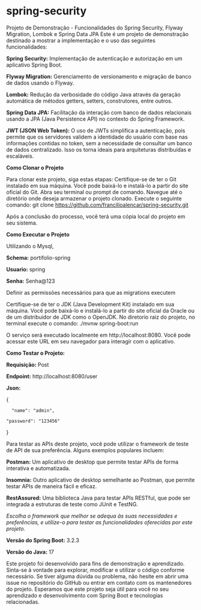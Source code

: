 # spring-security

Projeto de Demonstração - Funcionalidades do Spring Security, Flyway Migration, Lombok e Spring Data JPA
Este é um projeto de demonstração destinado a mostrar a implementação e o uso das seguintes funcionalidades:

**Spring Security:** Implementação de autenticação e autorização em um aplicativo Spring Boot.

**Flyway Migration:** Gerenciamento de versionamento e migração de banco de dados usando o Flyway.

**Lombok:** Redução da verbosidade do código Java através da geração automática de métodos getters, setters, construtores, entre outros.

**Spring Data JPA:** Facilitação da interação com banco de dados relacionais usando a JPA (Java Persistence API) no contexto do Spring Framework.

**JWT (JSON Web Token):** O uso de JWTs simplifica a autenticação, pois permite que os servidores validem a identidade do usuário com base nas informações contidas no token, sem a necessidade de consultar um banco de dados centralizado. Isso os torna ideais para arquiteturas distribuídas e escaláveis.

**Como Clonar o Projeto**

Para clonar este projeto, siga estas etapas:
Certifique-se de ter o Git instalado em sua máquina. Você pode baixá-lo e instalá-lo a partir do site oficial do Git.
Abra seu terminal ou prompt de comando.
Navegue até o diretório onde deseja armazenar o projeto clonado.
Execute o seguinte comando:
 git clone https://github.com/francilioalencar/spring-security.git 

Após a conclusão do processo, você terá uma cópia local do projeto em seu sistema.

**Como Executar o Projeto**

Utilizando o Mysql, 

**Schema:** portifolio-spring

**Usuario:** spring

**Senha:** Senha@123

Definir as permissões necessários para que as migrations executem

Certifique-se de ter o JDK (Java Development Kit) instalado em sua máquina. Você pode baixá-lo e instalá-lo a partir do site oficial da Oracle ou de um distribuidor de JDK como o OpenJDK.
No diretorio raiz do projeto, no terminal execute o comando: ./mvnw spring-boot:run

O serviço será executado localmente em http://localhost:8080. Você pode acessar este URL em seu navegador para interagir com o aplicativo.

**Como Testar o Projeto:**

**Requisição:** Post

**Endpoint:** http://localhost:8080/user

**Json:**

 {
 
	  "name": "admin",

    "password": "123456"
 }



Para testar as APIs deste projeto, você pode utilizar o framework de teste de API de sua preferência. 
Alguns exemplos populares incluem:

**Postman:** Um aplicativo de desktop que permite testar APIs de forma interativa e automatizada.

**Insomnia:** Outro aplicativo de desktop semelhante ao Postman, que permite testar APIs de maneira fácil e eficaz.

**RestAssured:** Uma biblioteca Java para testar APIs RESTful, que pode ser integrada a estruturas de teste como JUnit e TestNG.

_Escolha o framework que melhor se adequa às suas necessidades e preferências, e utilize-o para testar as funcionalidades oferecidas por este projeto._

**Versão do Spring Boot:** 3.2.3

**Versão do Java:** 17

Este projeto foi desenvolvido para fins de demonstração e aprendizado. Sinta-se à vontade para explorar, modificar e utilizar o código conforme necessário. Se tiver alguma dúvida ou problema, não hesite em abrir uma issue no repositório do GitHub ou entrar em contato com os mantenedores do projeto. Esperamos que este projeto seja útil para você no seu aprendizado e desenvolvimento com Spring Boot e tecnologias relacionadas.
